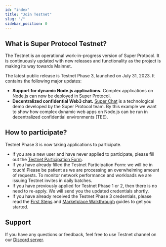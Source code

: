 ```yaml
---
id: "index"
title: "Join Testnet"
slug: "/"
sidebar_position: 0
---
```


## What is Super Protocol Testnet?

The Testnet is an operational work-in-progress version of Super Protocol. It is continuously updated with new releases and functionality as the project is making its way towards Mainnet.  

The latest public release is Testnet Phase 3, launched on July 31, 2023. It contains the following major updates:
- **Support for dynamic Node.js applications.** Complex applications on Node.js can now be deployed in Super Protocol.
- **Decentralized confidential Web3 chat.** [Super Chat](/developers/offers/superchat) is a technological demo developed by the Super Protocol team. By this example we want to show how complex dynamic web apps on Node.js can be run in decentralized confidential environments (TEE).

## How to participate?

Testnet Phase 3 is now taking applications to participate.

- If you are a new user and have never applied to participate, please fill out the [Testnet Participation Form](https://superprotocol.typeform.com/testnetm). 
- If you have already filled the Testnet Participation Form: we will be in touch! Please be patient as we are processing an overwhelming amount of requests. To monitor network performance and workloads we are issuing Testnet invites in daily batches.
- If you have previously applied for Testnet Phase 1 or 2, then there is no need to re-apply. We will send you the updated credentials shortly.
- If you have already received the Testnet Phase 3 credentials, please read the [First Steps](/developers/marketplace/first-steps/) and [Marketplace Walkthrough](/developers/marketplace/walkthrough/) guides to get you started.

## Support

If you have any questions or feedback, feel free to use Testnet channel on our [Discord server](https://discord.com/invite/superprotocol).

